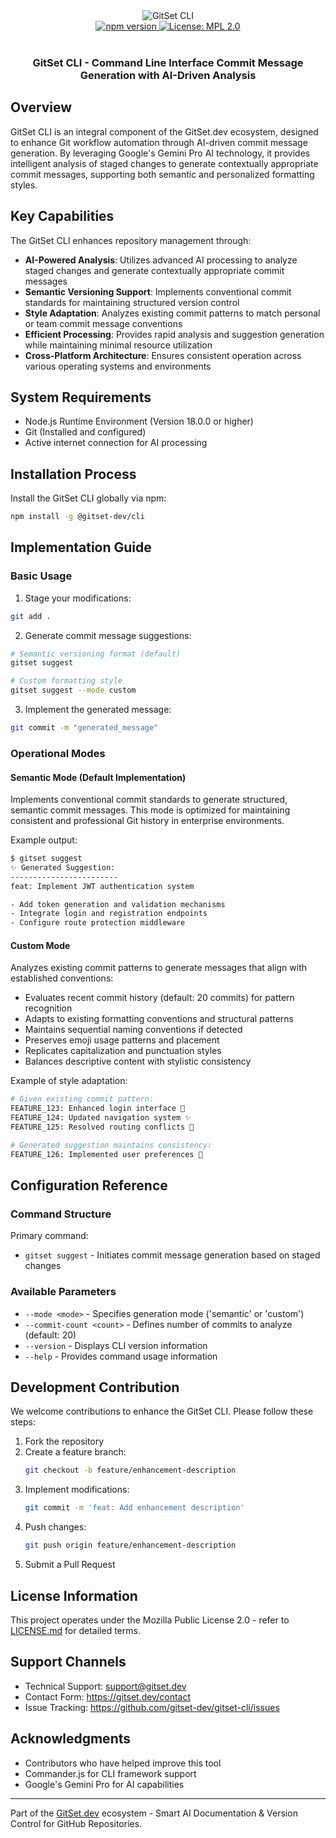 <div align="center">
    <img src="https://github.com/imprvhub/gitset/blob/main/public/favicon-192.png" alt="GitSet CLI" />
    <br>
    <a href="https://badge.fury.io/js/@gitset-dev%2Fcli">
        <img src="https://img.shields.io/npm/v/@gitset-dev/cli?color=%237BFEF5" alt="npm version" />
    </a>
    <a href="https://opensource.org/licenses/MPL-2.0">
        <img src="https://img.shields.io/badge/License-MPL_2.0-%237BFEF5" alt="License: MPL 2.0" />
    </a>
    <br>
    <br>
    <h3>
        GitSet CLI - Command Line Interface Commit Message Generation with AI-Driven Analysis
    </h3>
</div>

## Overview

GitSet CLI is an integral component of the GitSet.dev ecosystem, designed to enhance Git workflow automation through AI-driven commit message generation. By leveraging Google's Gemini Pro AI technology, it provides intelligent analysis of staged changes to generate contextually appropriate commit messages, supporting both semantic and personalized formatting styles.

## Key Capabilities

The GitSet CLI enhances repository management through:

- **AI-Powered Analysis**: Utilizes advanced AI processing to analyze staged changes and generate contextually appropriate commit messages
- **Semantic Versioning Support**: Implements conventional commit standards for maintaining structured version control
- **Style Adaptation**: Analyzes existing commit patterns to match personal or team commit message conventions
- **Efficient Processing**: Provides rapid analysis and suggestion generation while maintaining minimal resource utilization
- **Cross-Platform Architecture**: Ensures consistent operation across various operating systems and environments

## System Requirements

- Node.js Runtime Environment (Version 18.0.0 or higher)
- Git (Installed and configured)
- Active internet connection for AI processing

## Installation Process

Install the GitSet CLI globally via npm:

```bash
npm install -g @gitset-dev/cli
```

## Implementation Guide

### Basic Usage

1. Stage your modifications:
```bash
git add .
```

2. Generate commit message suggestions:
```bash
# Semantic versioning format (default)
gitset suggest

# Custom formatting style
gitset suggest --mode custom
```

3. Implement the generated message:
```bash
git commit -m "generated_message"
```

### Operational Modes

#### Semantic Mode (Default Implementation)
Implements conventional commit standards to generate structured, semantic commit messages. This mode is optimized for maintaining consistent and professional Git history in enterprise environments.

Example output:
```bash
$ gitset suggest
✨ Generated Suggestion:
------------------------
feat: Implement JWT authentication system

- Add token generation and validation mechanisms
- Integrate login and registration endpoints
- Configure route protection middleware
```

#### Custom Mode
Analyzes existing commit patterns to generate messages that align with established conventions:

- Evaluates recent commit history (default: 20 commits) for pattern recognition
- Adapts to existing formatting conventions and structural patterns
- Maintains sequential naming conventions if detected
- Preserves emoji usage patterns and placement
- Replicates capitalization and punctuation styles
- Balances descriptive content with stylistic consistency

Example of style adaptation:
```bash
# Given existing commit pattern:
FEATURE_123: Enhanced login interface 🚀
FEATURE_124: Updated navigation system ✨
FEATURE_125: Resolved routing conflicts 🔧

# Generated suggestion maintains consistency:
FEATURE_126: Implemented user preferences 🎯
```

## Configuration Reference

### Command Structure

Primary command:
- `gitset suggest` - Initiates commit message generation based on staged changes

### Available Parameters

- `--mode <mode>` - Specifies generation mode ('semantic' or 'custom')
- `--commit-count <count>` - Defines number of commits to analyze (default: 20)
- `--version` - Displays CLI version information
- `--help` - Provides command usage information

## Development Contribution

We welcome contributions to enhance the GitSet CLI. Please follow these steps:

1. Fork the repository
2. Create a feature branch:
   ```bash
   git checkout -b feature/enhancement-description
   ```
3. Implement modifications:
   ```bash
   git commit -m 'feat: Add enhancement description'
   ```
4. Push changes:
   ```bash
   git push origin feature/enhancement-description
   ```
5. Submit a Pull Request

## License Information

This project operates under the Mozilla Public License 2.0 - refer to [LICENSE.md](LICENSE.md) for detailed terms.

## Support Channels

- Technical Support: support@gitset.dev
- Contact Form: https://gitset.dev/contact
- Issue Tracking: https://github.com/gitset-dev/gitset-cli/issues

## Acknowledgments

- Contributors who have helped improve this tool
- Commander.js for CLI framework support
- Google's Gemini Pro for AI capabilities

---

Part of the [GitSet.dev](https://gitset.dev) ecosystem - Smart AI Documentation & Version Control for GitHub Repositories.
